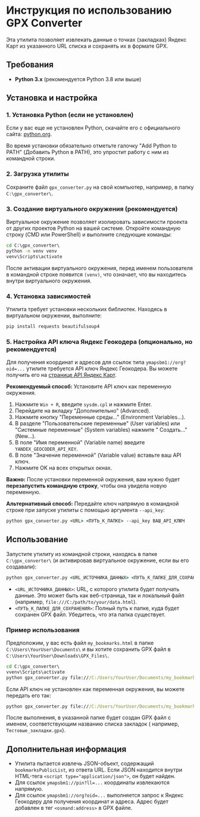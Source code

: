 # Инструкция по использованию GPX Converter

Эта утилита позволяет извлекать данные о точках (закладках) Яндекс Карт из указанного URL списка и сохранять их в
формате GPX.

## Требования

* **Python 3.x** (рекомендуется Python 3.8 или выше)

## Установка и настройка

### 1. Установка Python (если не установлен)

Если у вас еще не установлен Python, скачайте его с официального
сайта: [python.org](https://www.python.org/downloads/windows/).

Во время установки обязательно отметьте галочку "Add Python to PATH" (Добавить Python в PATH), это упростит работу с ним
из командной строки.

### 2. Загрузка утилиты

Сохраните файл `gpx_converter.py` на свой компьютер, например, в папку `C:\gpx_converter\`.

### 3. Создание виртуального окружения (рекомендуется)

Виртуальное окружение позволяет изолировать зависимости проекта от других проектов Python на вашей системе. Откройте
командную строку (CMD или PowerShell) и выполните следующие команды:

```cmd
cd C:\gpx_converter\
python -m venv venv
venv\Scripts\activate
```

После активации виртуального окружения, перед именем пользователя в командной строке появится `(venv)`, что означает,
что вы находитесь внутри виртуального окружения.

### 4. Установка зависимостей

Утилита требует установки нескольких библиотек. Находясь в виртуальном окружении, выполните:

```cmd
pip install requests beautifulsoup4
```

### 5. Настройка API ключа Яндекс Геокодера (опционально, но рекомендуется)

Для получения координат и адресов для ссылок типа `ymapsbm1://org?oid=...` утилите требуется API ключ Яндекс Геокодера.
Вы можете получить его на [странице API Яндекс Карт](https://developer.tech.yandex.ru/services/maps/).

**Рекомендуемый способ:** Установите API ключ как переменную окружения.

1. Нажмите `Win + R`, введите `sysdm.cpl` и нажмите Enter.
2. Перейдите на вкладку "Дополнительно" (Advanced).
3. Нажмите кнопку "Переменные среды..." (Environment Variables...).
4. В разделе "Пользовательские переменные" (User variables) или "Системные переменные" (System variables) нажмите "
   Создать..." (New...).
5. В поле "Имя переменной" (Variable name) введите `YANDEX_GEOCODER_API_KEY`.
6. В поле "Значение переменной" (Variable value) вставьте ваш API ключ.
7. Нажмите OK на всех открытых окнах.

**Важно:** После установки переменной окружения, вам нужно будет **перезапустить командную строку**, чтобы она увидела
новую переменную.

**Альтернативный способ:** Передайте ключ напрямую в командной строке при запуске утилиты с помощью
аргумента `--api_key`:

```cmd
python gpx_converter.py <URL> <ПУТЬ_К_ПАПКЕ> --api_key ВАШ_API_КЛЮЧ
```

## Использование

Запустите утилиту из командной строки, находясь в папке `C:\gpx_converter\` (и активировав виртуальное окружение, если
вы его создавали):

```cmd
python gpx_converter.py <URL_ИСТОЧНИКА_ДАННЫХ> <ПУТЬ_К_ПАПКЕ_ДЛЯ_СОХРАНЕНИЯ>
```

* `<URL_ИСТОЧНИКА_ДАННЫХ>`: URL, с которого утилита будет получать данные. Это может быть как веб-страница, так и
  локальный файл (например, `file:///C:/path/to/your/data.html`).
* `<ПУТЬ_К_ПАПКЕ_ДЛЯ_СОХРАНЕНИЯ>`: Полный путь к папке, куда будет сохранен GPX файл. Убедитесь, что эта папка
  существует.

### Пример использования

Предположим, у вас есть файл `my_bookmarks.html` в папке `C:\Users\YourUser\Documents\` и вы хотите сохранить GPX файл
в `C:\Users\YourUser\Downloads\GPX_Files\`.

```cmd
cd C:\gpx_converter\
vvenv\Scripts\activate
python gpx_converter.py file:///C:/Users/YourUser/Documents/my_bookmarks.html C:\Users\YourUser\Downloads\GPX_Files\
```

Если API ключ не установлен как переменная окружения, вы можете передать его так:

```cmd
python gpx_converter.py file:///C:/Users/YourUser/Documents/my_bookmarks.html C:\Users\YourUser\Downloads\GPX_Files\ --api_key abcd12345efgh6789ijkl0123456789
```

После выполнения, в указанной папке будет создан GPX файл с именем, соответствующим названию списка закладок (
например, `Тестовые_закладки.gpx`).

## Дополнительная информация

* Утилита пытается извлечь JSON-объект, содержащий `bookmarksPublicList`, из ответа URL. Если JSON находится внутри
  HTML-тега `<script type="application/json">`, он будет найден.
* Для ссылок `ymapsbm1://pin?ll=...` координаты извлекаются напрямую.
* Для ссылок `ymapsbm1://org?oid=...` выполняется запрос к Яндекс Геокодеру для получения координат и адреса. Адрес
  будет добавлен в тег `<osmand:address>` в GPX файле.

